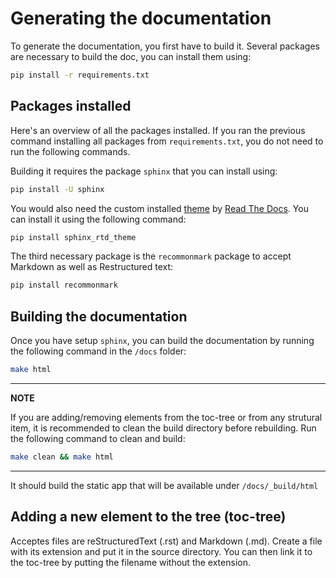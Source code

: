 # Generating the documentation

To generate the documentation, you first have to build it. Several packages are necessary to build the doc,
you can install them using:

```bash
pip install -r requirements.txt
```
 
## Packages installed

Here's an overview of all the packages installed. If you ran the previous command installing all packages from 
`requirements.txt`, you do not need to run the following commands.

Building it requires the package `sphinx` that you can 
install using:

```bash
pip install -U sphinx
```

You would also need the custom installed [theme](https://github.com/readthedocs/sphinx_rtd_theme) by 
[Read The Docs](https://readthedocs.org/). You can install it using the following command:

```bash
pip install sphinx_rtd_theme
```

The third necessary package is the `recommonmark` package to accept Markdown as well as Restructured text:

```bash
pip install recommonmark
```

## Building the documentation

Once you have setup `sphinx`, you can build the documentation by running the following command in the `/docs` folder:

```bash
make html
```

---
**NOTE**

If you are adding/removing elements from the toc-tree or from any strutural item, it is recommended to clean the build
directory before rebuilding. Run the following command to clean and build:

```bash
make clean && make html
```

---

It should build the static app that will be available under `/docs/_build/html`

## Adding a new element to the tree (toc-tree)

Acceptes files are reStructuredText (.rst) and Markdown (.md). Create a file with its extension and put it
in the source directory. You can then link it to the toc-tree by putting the filename without the extension.
